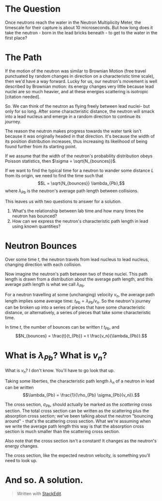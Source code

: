 
The Question
===========
Once neutrons reach the water in the Neutron Multiplicity Meter, the timescale for their capture is about 10 microseconds.  But how long does it take the neutron - born in the lead bricks beneath - to get to the water in the first place?


The Path
=======
If the motion of the neutron was similar to Brownian Motion (free travel punctuated by random changes in direction on a characteristic time scale), then we'd have a way forward.  Lucky for us, our neutron's movement is well described by Brownian motion: its energy changes very little because lead nuclei are so much heavier, and at these energies scattering is isotropic [citation needed].

So.  We can think of the neutron as flying freely between lead nuclei- but only for so long.  After some characteristic distance, the neutron will smack into a lead nucleus and emerge in a random direction to continue its journey.

The reason the neutron makes progress towards the water tank isn't because it was originally headed in that direction.  It's because the width of its position distribution increases, thus increasing its likelihood of being found further from its starting point.

If we assume that the width of the neutron's probability distribution obeys Poisson statistics, then $\sigma = \sqrt{N_{bounces}}$.

If we want to find the typical time for a neutron to wander some distance $L$ from its origin, we need to find the time such that
$$L = \sqrt{N_{bounces}} \lambda_{Pb},$$
where $\lambda_{Pb}$ is the neutron's average path length between collisions.

This leaves us with two questions to answer for a solution.
1. What's the relationship between lab time and how many times the neutron has bounced?
2. How can we express the neutron's characteristic path length in lead using known quantities?


Neutron Bounces 
==============
Over some time $t$, the neutron travels from lead nucleus to lead nucleus, changing direction with each collision.  

Now imagine the neutron's path between two of these nuclei.  This path length is drawn from a distribution about the average path length, and this average path length is what we call $\lambda_{Pb}$.  

For a neutron travelling at some (unchanging) velocity $v_n$, the average path length implies some average time: $t_{Pb} = \lambda_{Pb} / v_n$.  So the neutron's journey can be broken up into a series of pieces that have some characteristic distance, or alternatively, a series of pieces that take some characteristic time.

In time $t$, the number of bounces can be written $t \ t_{Pb}$, and
$$N_{bounces} = \frac{t}{t_{Pb}} = t \frac{v_n}{\lambda_{Pb}}.$$


What is $\lambda_{Pb}$?  What is $v_n$?
==================================
What is $v_n$?  I don't know.  You'll have to go look that up.

Taking some liberties, the characteristic path length $\lambda_n$ of a neutron in lead can be written
$$\lambda_{Pb} = \frac{1}{\rho_{Pb} \sigma_{Pb}(v_n)}.$$

The cross section, $\sigma_{Pb}$, should actually be marked as the _scattering_ cross section.  The total cross section can be written as the scattering plus the absorption cross section; we've been talking about the neutron "bouncing around" - that's the scattering cross section.  What we're assuming when we write the average path length this way is that the absorption cross section is much smaller than the scattering cross section.

Also note that the cross section isn't a constant!  It changes as the neutron's energy changes.

The cross section, like the expected neutron velocity, is something you'll need to look up.

And so.  A solution.
================


> Written with [StackEdit](https://stackedit.io/).